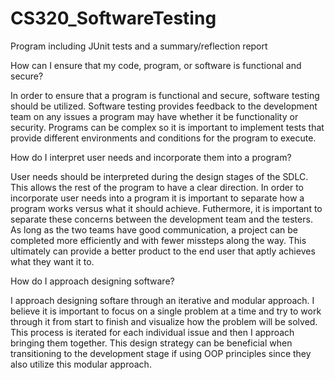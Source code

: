 # CS320_SoftwareTesting
Program including JUnit tests and a summary/reflection report


How can I ensure that my code, program, or software is functional and secure?

In order to ensure that a program is functional and secure, software testing should be utilized. Software testing provides feedback to the development team on any issues a program may have whether it be functionality or security. Programs can be complex so it is important to implement tests that provide different environments and conditions for the program to execute. 

How do I interpret user needs and incorporate them into a program?

User needs should be interpreted during the design stages of the SDLC. This allows the rest of the program to have a clear direction. In order to incorporate user needs into a program it is important to separate how a program works versus what it should achieve. Futhermore, it is important to separate these concerns between the development team and the testers. As long as the two teams have good communication, a project can be completed more efficiently and with fewer missteps along the way. This ultimately can provide a better product to the end user that aptly achieves what they want it to.


How do I approach designing software?

I approach designing softare through an iterative and modular approach. I believe it is important to focus on a single problem at a time and try to work through it from start to finish and visualize how the problem will be solved. This process is iterated for each individual issue and then I approach bringing them together. This design strategy can be beneficial when transitioning to the development stage if using OOP principles since they also utilize this modular approach.

